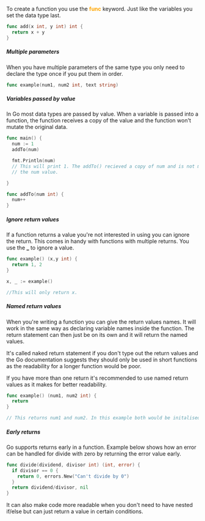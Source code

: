 To create a function you use the <span style="color: orange; font-weight: bold">func</span> keyword. Just like the variables you set the data type last.

```go
func add(x int, y int) int {
  return x + y
}
```

##### Multiple parameters

When you have multiple parameters of the same type you only need to declare the type once if you put them in order.

```go
func example(num1, num2 int, text string)
```

##### Variables passed by value

In Go most data types are passed by value. When a variable is passed into a function, the function receives a copy of the value and the function won't mutate the original data.

```go
func main() {
  num := 1
  addTo(num)

  fmt.Println(num)
  // This will print 1. The addTo() recieved a copy of num and is not mutating
  // the num value.

}

func addTo(num int) {
  num++
}
```

##### Ignore return values

If a function returns a value you're not interested in using you can ignore the return. This comes in handy with functions with multiple returns. You use the **\_** to ignore a value.

```go
func example() (x,y int) {
  return 1, 2
}

x, _ := example()

//This will only return x.
```

##### Named return values

When you're writing a function you can give the return values names. It will work in the same way as declaring variable names inside the function. The return statement can then just be on its own and it will return the named values.

It's called naked return statement if you don't type out the return values and the Go documentation suggests they should only be used in short functions as the readability for a longer function would be poor.

If you have more than one return it's recommended to use named return values as it makes for better readability.

```go
func example() (num1, num2 int) {
  return
} 

// This returns num1 and num2. In this example both would be initalised as 0.
```

##### Early returns

Go supports returns early in a function. Example below shows how an error can be handled for divide with zero by returning the error value early.

```go
func divide(dividend, divisor int) (int, error) {
  if divisor == 0 {
    return 0, errors.New("Can't divide by 0")
  }
  return dividend/divisor, nil
}
```

It can also make code more readable when you don't need to have nested if/else but can just return a value in certain conditions.